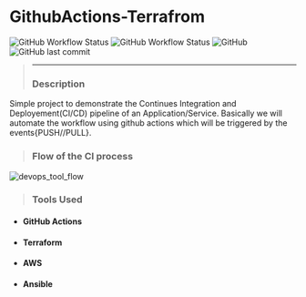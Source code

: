 # GithubActions-Terrafrom
![GitHub Workflow Status](https://img.shields.io/github/actions/workflow/status/Rajchary/GitOps/plan.yml?label=Apply-build)   ![GitHub Workflow Status](https://img.shields.io/github/actions/workflow/status/Rajchary/GitOps/plan.yml?label=plan-build)   ![GitHub](https://img.shields.io/github/license/Rajchary/GitOps)   ![GitHub last commit](https://img.shields.io/github/last-commit/rajchary/gitops)
> ***
> ### Description
Simple project to demonstrate the Continues Integration and Deployement(CI/CD) pipeline of an Application/Service. Basically we will automate the workflow using github actions which will be triggered by the events{PUSH//PULL}.
> ### Flow of the CI process
![devops_tool_flow](https://user-images.githubusercontent.com/52353471/215320636-77235b80-ee88-476b-97b8-e4b3457bcf59.png)


> ### Tools Used
* #### GitHub Actions
* #### Terraform
* #### AWS 
* #### Ansible
